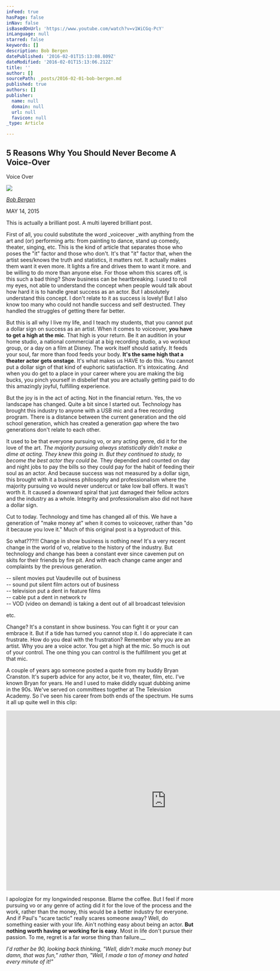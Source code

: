 ```yaml
---
inFeed: true
hasPage: false
inNav: false
isBasedOnUrl: 'https://www.youtube.com/watch?v=v1WiCGq-PcY'
inLanguage: null
starred: false
keywords: []
description: Bob Bergen
datePublished: '2016-02-01T15:13:08.809Z'
dateModified: '2016-02-01T15:13:06.212Z'
title: ''
author: []
sourcePath: _posts/2016-02-01-bob-bergen.md
published: true
authors: []
publisher:
  name: null
  domain: null
  url: null
  favicon: null
_type: Article

---
```

<article style=""><h1>5 Reasons Why You Should Never Become A Voice-Over</h1><p>Voice Over</p><img src="https://s3-us-west-2.amazonaws.com/the-grid-img/p/7579cb0e033d20292eb6168f30a884992517e42c.png" /></article>

_[Bob Bergen][0]_

MAY 14, 2015

This is actually a brilliant post. A multi layered brilliant post.

First of all, you could substitute the word _voiceover _with anything from the art and (or) performing arts: from painting to dance, stand up comedy, theater, singing, etc. This is the kind of article that separates those who poses the "it" factor and those who don't. It's that "it" factor that, when the artist sees/knows the truth and statistics, it matters not. It actually makes them want it even more. It lights a fire and drives them to want it more. and be willing to do more than anyone else. For those whom this scares off, is this such a bad thing? Show business can be heartbreaking. I used to roll my eyes, not able to understand the concept when people would talk about how hard it is to handle great success as an actor. But I absolutely understand this concept. I don't relate to it as success is lovely! But I also know too many who could not handle success and self destructed. They handled the struggles of getting there far better.

But this is all why I live my life, and I teach my students, that you cannot put a dollar sign on success as an artist. When it comes to voiceover, **you have to get a high at the mic**. That high is your return. Be it an audition in your home studio, a national commercial at a big recording studio, a vo workout group, or a day on a film at Disney. The work itself should satisfy. It feeds your soul, far more than food feeds your body. **It's the same high that a theater actor gets onstage**. It's what makes us HAVE to do this. You cannot put a dollar sign of that kind of euphoric satisfaction. It's intoxicating. And when you do get to a place in your career where you are making the big bucks, you pinch yourself in disbelief that you are actually getting paid to do this amazingly joyful, fulfilling experience.

But the joy is in the act of acting. Not in the financial return. Yes, the vo landscape has changed. Quite a bit since I started out. Technology has brought this industry to anyone with a USB mic and a free recording program. There is a distance between the current generation and the old school generation, which has created a generation gap where the two generations don't relate to each other.

It used to be that everyone pursuing vo, or any acting genre, did it for the love of the art. _The majority pursuing always statistically didn't make a dime at acting. They knew this going in. But they continued to study, to become the best actor they could be._ They depended and counted on day and night jobs to pay the bills so they could pay for the habit of feeding their soul as an actor. And because success was not measured by a dollar sign, this brought with it a business philosophy and professionalism where the majority pursuing vo would never undercut or take low ball offers. It was't worth it. It caused a downward spiral that just damaged their fellow actors and the industry as a whole. Integrity and professionalism also did not have a dollar sign.

Cut to today. Technology and time has changed all of this. We have a generation of "make money at" when it comes to voiceover, rather than "do it because you love it." Much of this original post is a byproduct of this.

So what???!!! Change in show business is nothing new! It's a very recent change in the world of vo, relative to the history of the industry. But technology and change has been a constant ever since cavemen put on skits for their friends by fire pit. And with each change came anger and complaints by the previous generation.

-- silent movies put Vaudeville out of business  
-- sound put silent film actors out of business  
-- television put a dent in feature films  
-- cable put a dent in network tv  
-- VOD (video on demand) is taking a dent out of all broadcast television

etc.

Change? It's a constant in show business. You can fight it or your can embrace it. But if a tide has turned you cannot stop it. I do appreciate it can frustrate. How do you deal with the frustration? Remember why you are an artist. Why you are a voice actor. You get a high at the mic. So much is out of your control. The one thing you can control is the fulfillment you get at that mic.

A couple of years ago someone posted a quote from my buddy Bryan Cranston. It's superb advice for any actor, be it vo, theater, film, etc. I've known Bryan for years. He and I used to make diddly squat dubbing anime in the 90s. We've served on committees together at The Television Academy. So I've seen his career from both ends of the spectrum. He sums it all up quite well in this clip:

<iframe src="https://cdn.embedly.com/widgets/media.html?src=https%3A%2F%2Fwww.youtube.com%2Fembed%2Fv1WiCGq-PcY%3Ffeature%3Doembed&amp;url=https%3A%2F%2Fwww.youtube.com%2Fwatch%3Fv%3Dv1WiCGq-PcY&amp;image=https%3A%2F%2Fi.ytimg.com%2Fvi%2Fv1WiCGq-PcY%2Fhqdefault.jpg&amp;key=b7d04c9b404c499eba89ee7072e1c4f7&amp;type=text%2Fhtml&amp;schema=youtube" width="854" height="480" scrolling="no" frameborder="0" allowfullscreen="allowfullscreen" style=""></iframe>

I apologize for my longwinded response. Blame the coffee. But I feel if more pursuing vo or any genre of acting did it for the love of the process and the work, rather than the money, this would be a better industry for everyone. And if Paul's "scare tactic" really scares someone away? Well, do something easier with your life. Ain't nothing easy about being an actor. **But nothing worth having or working for is easy**. Most in life don't pursue their passion. To me, regret is a far worse thing than failure.__

_I'd rather be 90, looking back thinking, "Well, didn't make much money but damn, that was fun," rather than, "Well, I made a ton of money and hated every minute of it!"_

[0]: http://www.bobbergen.com/